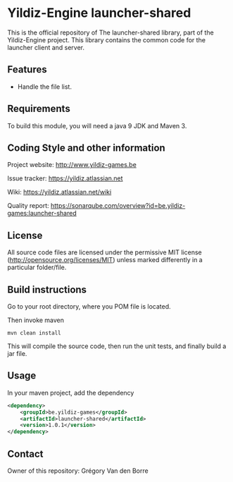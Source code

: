 # Yildiz-Engine launcher-shared

This is the official repository of The launcher-shared library, part of the Yildiz-Engine project.
This library contains the common code for the launcher client and server.

## Features

* Handle the file list.

## Requirements

To build this module, you will need a java 9 JDK and Maven 3.

## Coding Style and other information

Project website:
http://www.yildiz-games.be

Issue tracker:
https://yildiz.atlassian.net

Wiki:
https://yildiz.atlassian.net/wiki

Quality report:
https://sonarqube.com/overview?id=be.yildiz-games:launcher-shared

## License

All source code files are licensed under the permissive MIT license
(http://opensource.org/licenses/MIT) unless marked differently in a particular folder/file.

## Build instructions

Go to your root directory, where you POM file is located.

Then invoke maven

	mvn clean install

This will compile the source code, then run the unit tests, and finally build a jar file.

## Usage

In your maven project, add the dependency

```xml
<dependency>
    <groupId>be.yildiz-games</groupId>
    <artifactId>launcher-shared</artifactId>
    <version>1.0.1</version>
</dependency>
```

## Contact
Owner of this repository: Grégory Van den Borre